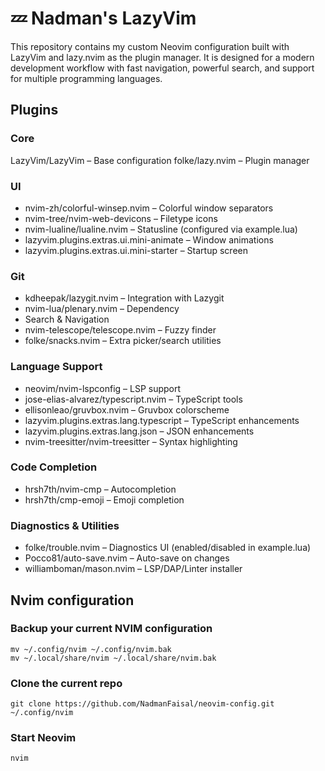 # 💤 Nadman's LazyVim

This repository contains my custom Neovim configuration built with LazyVim and lazy.nvim as the plugin manager. It is designed for a modern development workflow with fast navigation, powerful search, and support for multiple programming languages.

## Plugins

### Core

LazyVim/LazyVim – Base configuration
folke/lazy.nvim – Plugin manager

### UI

- nvim-zh/colorful-winsep.nvim – Colorful window separators
- nvim-tree/nvim-web-devicons – Filetype icons
- nvim-lualine/lualine.nvim – Statusline (configured via example.lua)
- lazyvim.plugins.extras.ui.mini-animate – Window animations
- lazyvim.plugins.extras.ui.mini-starter – Startup screen

### Git

- kdheepak/lazygit.nvim – Integration with Lazygit
- nvim-lua/plenary.nvim – Dependency
- Search & Navigation
- nvim-telescope/telescope.nvim – Fuzzy finder
- folke/snacks.nvim – Extra picker/search utilities

### Language Support

- neovim/nvim-lspconfig – LSP support
- jose-elias-alvarez/typescript.nvim – TypeScript tools
- ellisonleao/gruvbox.nvim – Gruvbox colorscheme
- lazyvim.plugins.extras.lang.typescript – TypeScript enhancements
- lazyvim.plugins.extras.lang.json – JSON enhancements
- nvim-treesitter/nvim-treesitter – Syntax highlighting

### Code Completion

- hrsh7th/nvim-cmp – Autocompletion
- hrsh7th/cmp-emoji – Emoji completion

### Diagnostics & Utilities

- folke/trouble.nvim – Diagnostics UI (enabled/disabled in example.lua)
- Pocco81/auto-save.nvim – Auto-save on changes 
- williamboman/mason.nvim – LSP/DAP/Linter installer

## Nvim configuration

### Backup your current NVIM configuration

```
mv ~/.config/nvim ~/.config/nvim.bak
mv ~/.local/share/nvim ~/.local/share/nvim.bak
```

### Clone the current repo

```
git clone https://github.com/NadmanFaisal/neovim-config.git ~/.config/nvim
```

### Start Neovim

```
nvim
```

